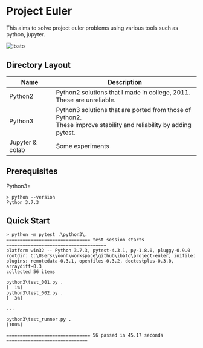 # Project Euler
This aims to solve project euler problems using various tools such as python, jupyter.

![ibato](https://projecteuler.net/profile/ibato.png)

## Directory Layout
Name | Description
--- | ---
Python2 | Python2 solutions that I made in college, 2011. <br> These are unreliable.
Python3 | Python3 solutions that are ported from those of Python2. <br> These improve stability and reliability by adding pytest.
Jupyter & colab | Some experiments

## Prerequisites
Python3+
```
> python --version
Python 3.7.3
```

## Quick Start
```
> python -m pytest .\python3\.
=============================== test session starts =====================================
platform win32 -- Python 3.7.3, pytest-4.3.1, py-1.8.0, pluggy-0.9.0
rootdir: C:\Users\yoonh\workspace\github\ibato\project-euler, inifile:
plugins: remotedata-0.3.1, openfiles-0.3.2, doctestplus-0.3.0, arraydiff-0.3
collected 56 items                                                                                                                                                       

python3\test_001.py .                                                              [  1%]
python3\test_002.py .                                                              [  3%]

...

python3\test_runner.py .                                                           [100%]

=============================== 56 passed in 45.17 seconds ==============================
